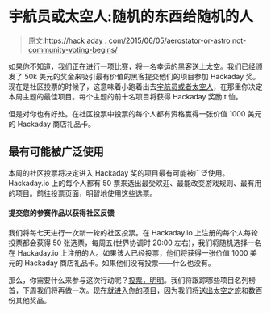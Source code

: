 # 宇航员或太空人:随机的东西给随机的人

> 原文:[https://hack aday . com/2015/06/05/aerostator-or-astro not-community-voting-begins/](https://hackaday.com/2015/06/05/astronaut-or-astronot-community-voting-begins/)

如果你不知道，我们正在进行一项比赛，将一名幸运的黑客送上太空。我们已经颁发了 50k 美元的奖金来吸引最有价值的黑客提交他们的项目参加 Hackaday 奖。现在是社区投票的时候了，这意味着小跑着出去[宇航员或者太空人](https://hackaday.io/prize/vote)，在那里你决定本周主题的最佳项目。每个主题的前十名项目将获得 Hackaday 奖励 t 恤。

但是对你也有好处。在社区投票中投票的每个人都有资格赢得一张价值 1000 美元的 Hackaday 商店礼品卡。

## 最有可能被广泛使用

本周的社区投票将决定进入 Hackaday 奖的项目最有可能被广泛使用。Hackaday.io 上的每个人都有 50 票来选出最受欢迎、最能改变游戏规则、最有用的项目。前往投票页面，明智地使用这些选票。

#### 提交您的参赛作品以获得社区反馈

我们将每七天进行一次新一轮的社区投票。在 Hackaday.io 上注册的每个人每轮投票都会获得 50 张选票，每周五(世界协调时 20:00 左右)，我们将随机选择一名在 Hackaday.io 上注册的人。如果该人已经投票，他们将获得一张价值 1000 美元的 Hackaday 商店礼品卡。如果他们没有投票——什么也没有。

那么，你需要什么来参与这次行动呢？[投票，明明](https://hackaday.io/prize/vote)。我们将跟踪哪些项目名列榜首，下周我们将再做一次。[现在就进入你的项目](http://hackaday.io/had2015)，因为我们[将送出太空之旅](https://hackaday.io/prize)和数百份其他奖品。